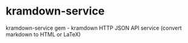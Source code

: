 # kramdown-service
kramdown-service gem - kramdown HTTP JSON API service (convert markdown to HTML or LaTeX)
